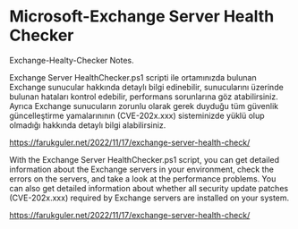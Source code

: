 # Microsoft-Exchange Server Health Checker
Exchange-Healty-Checker Notes.

Exchange Server HealthChecker.ps1 scripti ile ortamınızda bulunan Exchange sunucular hakkında detaylı bilgi edinebilir, sunucularını üzerinde bulunan hataları kontrol edebilir, performans sorunlarına göz atabilirsiniz. Ayrıca Exchange sunucuların zorunlu olarak gerek duyduğu tüm güvenlik güncelleştirme yamalarınının (CVE-202x.xxx) sisteminizde yüklü olup olmadığı hakkında detaylı bilgi alabilirsiniz.

https://farukguler.net/2022/11/17/exchange-server-health-check/

With the Exchange Server HealthChecker.ps1 script, you can get detailed information about the Exchange servers in your environment, check the errors on the servers, and take a look at the performance problems. You can also get detailed information about whether all security update patches (CVE-202x.xxx) required by Exchange servers are installed on your system.

https://farukguler.net/2022/11/17/exchange-server-health-check/
